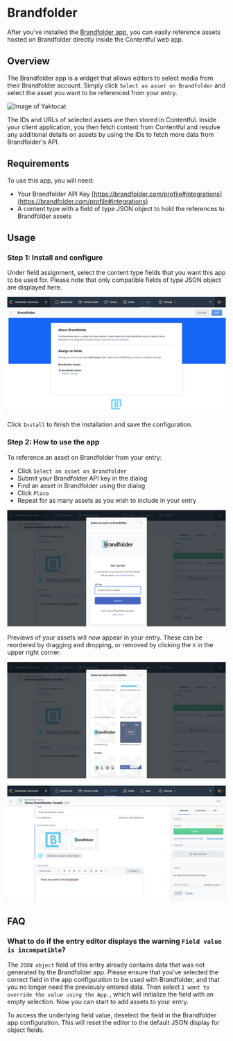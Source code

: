 # Brandfolder

After you’ve installed the [Brandfolder app](https://app.contentful.com/deeplink?link=apps&id=brandfolder), you can easily reference assets hosted on Brandfolder directly inside the Contentful web app.

## Overview

The Brandfolder app is a widget that allows editors to select media from their Brandfolder account. Simply click `Select an asset on Brandfolder` and select the asset you want to be referenced from your entry.

![Image of Yaktocat](yaktocat.png)

The IDs and URLs of selected assets are then stored in Contentful. Inside your client application, you then fetch content from Contentful and resolve any additional details on assets by using the IDs to fetch more data from Brandfolder's API.

## Requirements
To use this app, you will need:

- Your Brandfolder API Key [https://brandfolder.com/profile#integrations](https://brandfolder.com/profile#integrations)
- A content type with a field of type JSON object to hold the references to Brandfolder assets

## Usage

### Step 1: Install and configure
Under field assignment, select the content type fields that you want this app to be used for. Please note that only compatible fields of type JSON object are displayed here.

![Configure](images/configure.png)

Click `Install` to finish the installation and save the configuration.

### Step 2: How to use the app

To reference an asset on Brandfolder from your entry:

- Click `Select an asset on Brandfolder`
- Submit your Brandfolder API key in the dialog
- Find an asset in Brandfolder using the dialog
- Click `Place`
- Repeat for as many assets as you wish to include in your entry

![Submit API Key](images/enter-api-key.png)

Previews of your assets will now appear in your entry.
These can be reordered by dragging and dropping, or removed by clicking the `X` in the upper right corner.

![Place Asset](images/place-asset.png)

![Editor View](images/editor-view.png)


## FAQ
### What to do if the entry editor displays the warning `Field value is incompatible`?
The `JSON object` field of this entry already contains data that was not generated by the Brandfolder app. Please ensure that you've selected the correct field in the app configuration to be used with Brandfolder, and that you no longer need the previously entered data. Then select `I want to override the value using the App.`, which will initialize the field with an empty selection. Now you can start to add assets to your entry.

To access the underlying field value, deselect the field in the Brandfolder app configuration. This will reset the editor to the default JSON display for object fields.
